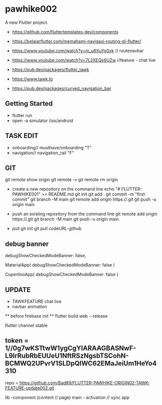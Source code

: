 # pawhike002

A new Flutter project.

- https://github.com/fluttertemplates-dev/components
- https://belajarflutter.com/memahami-navigasi-routing-di-flutter/
- https://www.youtube.com/watch?v=m_u6XuYo0xk // routenavbar

- https://www.youtube.com/watch?v=7L2XEQx6UZw //feature - chat live

- https://pub.dev/packages/flutter_tawk

- https://www.tawk.to

- https://pub.dev/packages/curved_navigation_bar


## Getting Started
- flutter run 
- open -a simulator /ios/android

## TASK EDIT
- onboarding// musthave/onboarding "T"
- navigation// navigation_rail "F"

## GIT

git remote show origin
git remote -v
git remote rm origin

- create a new repository on the command line
echo "# FLUTTER-PAWHIKE001" >> README.md
git init
git add .
git commit -m "first commit"
git branch -M main
git remote add origin https://.git
git push -u origin main

- push an existing repository from the command line
git remote add origin https://.git
git branch -M main
git push -u origin main

- pull
git init
git pull codeURL-github

## debug banner
debugShowCheckedModeBanner: false,

MaterialApp(
  debugShowCheckedModeBanner: false
)

CupertinoApp(
  debugShowCheckedModeBanner: false
)

## UPDATE
- TAWKFEATURE chat live
- navbar animation

** before firebase init **
flutter build web --release

flutter channel stable

## token = 1//0g7wKSTtwW1ygCgYIARAAGBASNwF-L9IrRubRbEUUeU1NftRSzNgsbTSCohN-BCMWQ2UPvrV1SLDpQIWC62EMaJeiUm1HeYo4310

repo = https://github.com/Bad89/FLUTTER-PAWHIKE-ORIGIN02-TAWK-FEATURE-update002.git

lib
  -component (content // page)
  main
    - activation // sync app